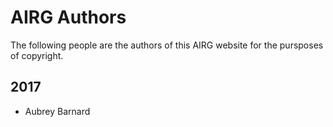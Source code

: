 AIRG Authors
============


The following people are the authors of this AIRG website for the
pursposes of copyright.


2017
----

* Aubrey Barnard
